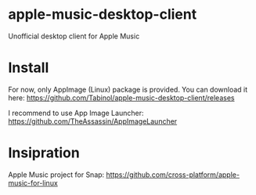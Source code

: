 # apple-music-desktop-client
Unofficial desktop client for Apple Music

# Install
For now, only AppImage (Linux) package is provided. You can download it here: https://github.com/Tabinol/apple-music-desktop-client/releases

I recommend to use App Image Launcher: https://github.com/TheAssassin/AppImageLauncher

# Insipration
Apple Music project for Snap: https://github.com/cross-platform/apple-music-for-linux

